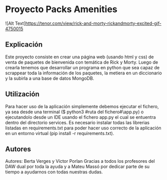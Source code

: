 # Proyecto Packs Amenities
![Alt Text]https://tenor.com/view/rick-and-morty-rickandmorty-excited-gif-4750015
## Explicación
Este proyecto consiste en crear una página web (usando html y css) de venta de paquetes de bienvenida con temática de Rick y Morty. Luego de crearla tenemos que desarrollar un programa en python que sea capaz de scrappear toda la información de los paquetes, la metiera en un diccionario y la subirla a una base de datos MongoDB.

## Utilización
Para hacer uso de la aplicación simplemente debemos ejecutar el fichero, ya sea desde una terminal ($ python3 #ruta del fichero#\app.py) o ejecutandolo desde un IDE usando el fichero app.py el cual se entuentra dentro del directorio services. Es necesario instalar todas las librerias listadas en requirements.txt para poder hacer uso correcto de la aplicación en un entorno virtual (pip install -r requirements.txt).

## Autores
Autores: Berta Verges y Víctor Porlan
Gracias a todos los profesores del DAW dual por toda la ayuda y a Mateu Massó por dedicar parte de su tiempo a ayudarnos con todas nuestras dudas.


